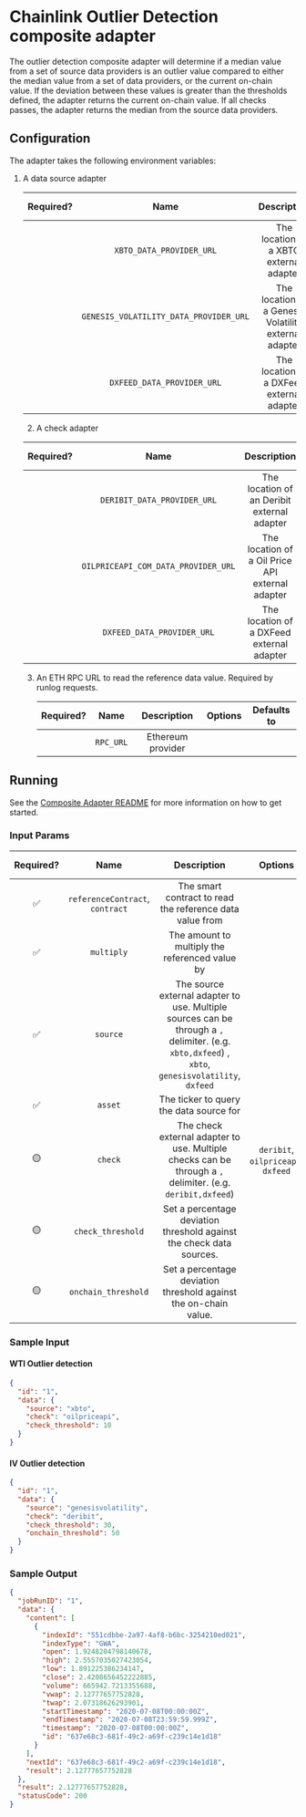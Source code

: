 # Chainlink Outlier Detection composite adapter

The outlier detection composite adapter will determine if a median value from a set of source data providers is an
outlier value compared to either the median value from a set of data providers, or the current on-chain value. If the
deviation between these values is greater than the thresholds defined, the adapter returns the current on-chain value.
If all checks passes, the adapter returns the median from the source data providers.

## Configuration

The adapter takes the following environment variables:

1. A data source adapter

   | Required? |                  Name                  |                      Description                      | Options | Defaults to |
   | :-------: | :------------------------------------: | :---------------------------------------------------: | :-----: | :---------: |
   |           |        `XBTO_DATA_PROVIDER_URL`        |        The location of a XBTO external adapter        |         |             |
   |           | `GENESIS_VOLATILITY_DATA_PROVIDER_URL` | The location of a Genesis Volatility external adapter |         |             |
   |           |       `DXFEED_DATA_PROVIDER_URL`       |       The location of a DXFeed external adapter       |         |             |

   2. A check adapter

   | Required? |                Name                 |                   Description                    | Options | Defaults to |
   | :-------: | :---------------------------------: | :----------------------------------------------: | :-----: | :---------: |
   |           |     `DERIBIT_DATA_PROVIDER_URL`     |   The location of an Deribit external adapter    |         |             |
   |           | `OILPRICEAPI_COM_DATA_PROVIDER_URL` | The location of a Oil Price API external adapter |         |             |
   |           |     `DXFEED_DATA_PROVIDER_URL`      |    The location of a DXFeed external adapter     |         |             |

   3. An ETH RPC URL to read the reference data value. Required by runlog requests.

      | Required? |   Name    |    Description    | Options | Defaults to |
      | :-------: | :-------: | :---------------: | :-----: | :---------: |
      |           | `RPC_URL` | Ethereum provider |         |             |

## Running

See the [Composite Adapter README](../README.md) for more information on how to get started.

### Input Params

| Required? |              Name               |                                                                    Description                                                                    |              Options               | Defaults to |
| :-------: | :-----------------------------: | :-----------------------------------------------------------------------------------------------------------------------------------------------: | :--------------------------------: | :---------: |
|    ✅     | `referenceContract`, `contract` |                                             The smart contract to read the reference data value from                                              |                                    |             |
|    ✅     |           `multiply`            |                                                  The amount to multiply the referenced value by                                                   |                                    |
|    ✅     |            `source`             | The source external adapter to use. Multiple sources can be through a `,` delimiter. (e.g. `xbto,dxfeed`) , `xbto`, `genesisvolatility`, `dxfeed` |                                    |
|    ✅     |             `asset`             |                                                      The ticker to query the data source for                                                      |                                    |
|    🟡     |             `check`             |                    The check external adapter to use. Multiple checks can be through a `,` delimiter. (e.g. `deribit,dxfeed`)                     | `deribit`, `oilpriceapi`, `dxfeed` |             |
|    🟡     |        `check_threshold`        |                                       Set a percentage deviation threshold against the check data sources.                                        |                                    |   0 (off)   |
|    🟡     |       `onchain_threshold`       |                                         Set a percentage deviation threshold against the on-chain value.                                          |                                    |   0 (off)   |

### Sample Input

#### WTI Outlier detection

```json
{
  "id": "1",
  "data": {
    "source": "xbto",
    "check": "oilpriceapi",
    "check_threshold": 10
  }
}
```

#### IV Outlier detection

```json
{
  "id": "1",
  "data": {
    "source": "genesisvolatility",
    "check": "deribit",
    "check_threshold": 30,
    "onchain_threshold": 50
  }
}
```

### Sample Output

```json
{
  "jobRunID": "1",
  "data": {
    "content": [
      {
        "indexId": "551cdbbe-2a97-4af8-b6bc-3254210ed021",
        "indexType": "GWA",
        "open": 1.9248204798140678,
        "high": 2.5557035027423054,
        "low": 1.891225386234147,
        "close": 2.4208656452222885,
        "volume": 665942.7213355688,
        "vwap": 2.12777657752828,
        "twap": 2.07318626293901,
        "startTimestamp": "2020-07-08T00:00:00Z",
        "endTimestamp": "2020-07-08T23:59:59.999Z",
        "timestamp": "2020-07-08T00:00:00Z",
        "id": "637e68c3-681f-49c2-a69f-c239c14e1d18"
      }
    ],
    "nextId": "637e68c3-681f-49c2-a69f-c239c14e1d18",
    "result": 2.12777657752828
  },
  "result": 2.12777657752828,
  "statusCode": 200
}
```
